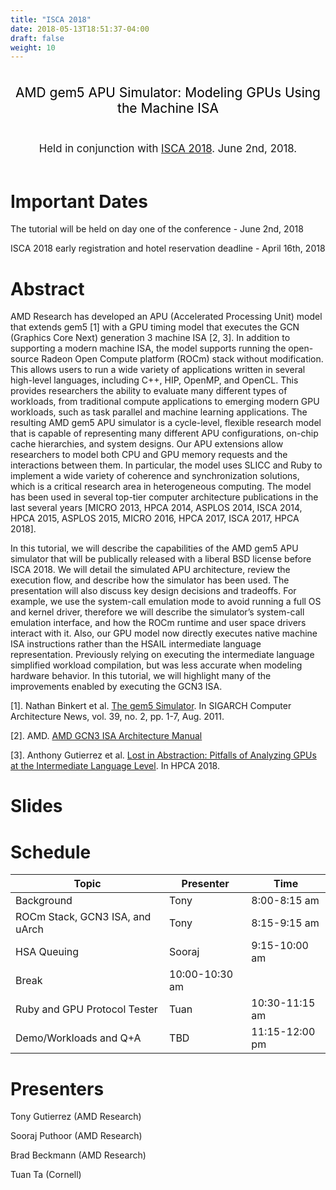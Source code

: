 ```yaml
---
title: "ISCA 2018"
date: 2018-05-13T18:51:37-04:00
draft: false
weight: 10
---
```


<div style="font-size:150%;border:none;margin: 0;padding:.1em;text-align:center;color:#000">

AMD gem5 APU Simulator: Modeling GPUs Using the Machine
ISA

</div>

<div style="font-size:120%;border:none;margin:0;padding:.1em;text-align:center;color#000">

Held in conjunction with [ISCA 2018](http://iscaconf.org/isca2018/).
June 2nd, 2018.

</div>

# Important Dates

The tutorial will be held on day one of the conference - June 2nd, 2018

ISCA 2018 early registration and hotel reservation deadline - April
16th, 2018

# Abstract

AMD Research has developed an APU (Accelerated Processing Unit) model
that extends gem5 \[1\] with a GPU timing model that executes the GCN
(Graphics Core Next) generation 3 machine ISA \[2, 3\]. In addition to
supporting a modern machine ISA, the model supports running the
open-source Radeon Open Compute platform (ROCm) stack without
modification. This allows users to run a wide variety of applications
written in several high-level languages, including C++, HIP, OpenMP, and
OpenCL. This provides researchers the ability to evaluate many different
types of workloads, from traditional compute applications to emerging
modern GPU workloads, such as task parallel and machine learning
applications. The resulting AMD gem5 APU simulator is a cycle-level,
flexible research model that is capable of representing many different
APU configurations, on-chip cache hierarchies, and system designs. Our
APU extensions allow researchers to model both CPU and GPU memory
requests and the interactions between them. In particular, the model
uses SLICC and Ruby to implement a wide variety of coherence and
synchronization solutions, which is a critical research area in
heterogeneous computing. The model has been used in several top-tier
computer architecture publications in the last several years \[MICRO
2013, HPCA 2014, ASPLOS 2014, ISCA 2014, HPCA 2015, ASPLOS 2015, MICRO
2016, HPCA 2017, ISCA 2017, HPCA 2018\].

In this tutorial, we will describe the capabilities of the AMD gem5 APU
simulator that will be publically released with a liberal BSD license
before ISCA 2018. We will detail the simulated APU architecture, review
the execution flow, and describe how the simulator has been used. The
presentation will also discuss key design decisions and tradeoffs. For
example, we use the system-call emulation mode to avoid running a full
OS and kernel driver, therefore we will describe the simulator’s
system-call emulation interface, and how the ROCm runtime and user space
drivers interact with it. Also, our GPU model now directly executes
native machine ISA instructions rather than the HSAIL intermediate
language representation. Previously relying on executing the
intermediate language simplified workload compilation, but was less
accurate when modeling hardware behavior. In this tutorial, we will
highlight many of the improvements enabled by executing the GCN3 ISA.

\[1\]. Nathan Binkert et al. [The gem5
Simulator](https://doi.org/10.1145/2024716.2024718). In SIGARCH Computer
Architecture News, vol. 39, no. 2, pp. 1-7, Aug. 2011.

\[2\]. AMD. [AMD GCN3 ISA Architecture
Manual](https://gpuopen.com/compute-product/amd-gcn3-isa-architecture-manual/)

\[3\]. Anthony Gutierrez et al. [Lost in Abstraction: Pitfalls of
Analyzing GPUs at the Intermediate Language
Level](https://doi.org/10.1109/HPCA.2018.00058). In HPCA 2018.

# Slides

# Schedule

| Topic                           | Presenter      | Time           |
| ------------------------------- | -------------- | -------------- |
| Background                      | Tony           | 8:00-8:15 am   |
| ROCm Stack, GCN3 ISA, and uArch | Tony           | 8:15-9:15 am   |
| HSA Queuing                     | Sooraj         | 9:15-10:00 am  |
| Break                           | 10:00-10:30 am |
| Ruby and GPU Protocol Tester    | Tuan           | 10:30-11:15 am |
| Demo/Workloads and Q+A          | TBD            | 11:15-12:00 pm |

# Presenters

Tony Gutierrez (AMD Research)

Sooraj Puthoor (AMD Research)

Brad Beckmann (AMD Research)

Tuan Ta (Cornell)
